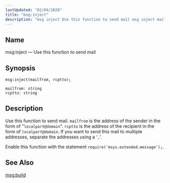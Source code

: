 ```yaml
---
lastUpdated: "02/04/2020"
title: "msg:inject"
description: "msg inject Use this function to send mail msg inject mailfrom rcptto Use this function to send mail mailfrom is the address of the sender in the form of localpart domain rcptto is the address of the recipient in the form of localpart domain If you want to send this..."
---
```


<a name="lua.ref.msg_inject"></a> 
## Name

msg:inject — Use this function to send mail

<a name="idp25478560"></a> 
## Synopsis

`msg:inject(mailfrom, rcptto);`

```
mailfrom: string
rcptto: string
```
<a name="idp25481264"></a> 
## Description

Use this function to send mail. `mailfrom` is the address of the sender in the form of "`localpart@domain`". `rcptto` is the address of the recipient in the form of `localpart@domain`. If you want to send this mail to multiple addresses, separate the addresses using a ‘`,`’.

Enable this function with the statement `require('msys.extended.message');`.

<a name="idp25486288"></a> 
## See Also

[msg:build](/momentum/3/3-reference/3-reference-lua-ref-msg-build)